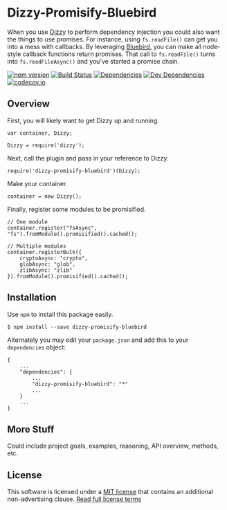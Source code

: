 Dizzy-Promisify-Bluebird
========================

When you use [Dizzy] to perform dependency injection you could also want the things to use promises.  For instance, using `fs.readFile()` can get you into a mess with callbacks.  By leveraging [Bluebird], you can make all node-style callback functions return promises.  That call to `fs.readFile()` turns into `fs.readFileAsync()` and you've started a promise chain.

[![npm version][npm-badge]][npm-link]
[![Build Status][travis-badge]][travis-link]
[![Dependencies][dependencies-badge]][dependencies-link]
[![Dev Dependencies][devdependencies-badge]][devdependencies-link]
[![codecov.io][codecov-badge]][codecov-link]


Overview
--------

First, you will likely want to get Dizzy up and running.

    var container, Dizzy;

    Dizzy = require('dizzy');

Next, call the plugin and pass in your reference to Dizzy.

    require('dizzy-promisify-bluebird')(Dizzy);

Make your container.

    container = new Dizzy();

Finally, register some modules to be promisified.

    // One module
    container.register("fsAsync", "fs").fromModule().promisified().cached();

    // Multiple modules
    container.registerBulk({
        cryptoAsync: "crypto",
        globAsync: "glob",
        zlibAsync: "zlib"
    }).fromModule().promisified().cached();


Installation
------------

Use `npm` to install this package easily.

    $ npm install --save dizzy-promisify-bluebird

Alternately you may edit your `package.json` and add this to your `dependencies` object:

    {
        ...
        "dependencies": {
            ...
            "dizzy-promisify-bluebird": "*"
            ...
        }
        ...
    }


More Stuff
----------

Could include project goals, examples, reasoning, API overview, methods, etc.


License
-------

This software is licensed under a [MIT license][LICENSE] that contains an additional non-advertising clause.  [Read full license terms][LICENSE]


[Bluebird]: http://bluebirdjs.com/
[codecov-badge]: https://codecov.io/github/tests-always-included/dizzy-promisify-bluebird/coverage.svg?branch=master
[codecov-link]: https://codecov.io/github/tests-always-included/dizzy-promisify-bluebird?branch=master
[dependencies-badge]: https://img.shields.io/david/tests-always-included/dizzy-promisify-bluebird.svg
[dependencies-link]: https://david-dm.org/tests-always-included/dizzy-promisify-bluebird
[devdependencies-badge]: https://img.shields.io/david/dev/tests-always-included/dizzy.svg
[devdependencies-link]: https://david-dm.org/tests-always-included/dizzy-promisify-bluebird#info=devDependencies
[Dizzy]: https://github.com/tests-always-included/dizzy
[LICENSE]: LICENSE.md
[npm-badge]: https://badge.fury.io/js/dizzy-promisify-bluebird.svg
[npm-link]: https://npmjs.org/package/dizzy-promisify-bluebird
[travis-badge]: https://secure.travis-ci.org/tests-always-included/dizzy-promisify-bluebird.svg
[travis-link]: http://travis-ci.org/tests-always-included/dizzy-promisify-bluebird
